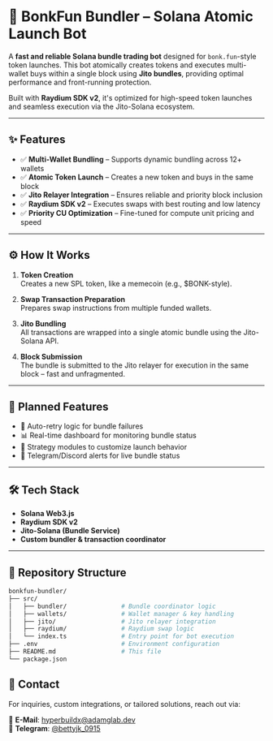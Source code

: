 # 🚀 BonkFun Bundler – Solana Atomic Launch Bot

A **fast and reliable Solana bundle trading bot** designed for `bonk.fun`-style token launches. This bot atomically creates tokens and executes multi-wallet buys within a single block using **Jito bundles**, providing optimal performance and front-running protection.

Built with **Raydium SDK v2**, it's optimized for high-speed token launches and seamless execution via the Jito-Solana ecosystem.

---

## ✨ Features

- ✅ **Multi-Wallet Bundling** – Supports dynamic bundling across 12+ wallets
- ✅ **Atomic Token Launch** – Creates a new token and buys in the same block
- ✅ **Jito Relayer Integration** – Ensures reliable and priority block inclusion
- ✅ **Raydium SDK v2** – Executes swaps with best routing and low latency
- ✅ **Priority CU Optimization** – Fine-tuned for compute unit pricing and speed

---

## ⚙️ How It Works

1. **Token Creation**  
   Creates a new SPL token, like a memecoin (e.g., $BONK-style).

2. **Swap Transaction Preparation**  
   Prepares swap instructions from multiple funded wallets.

3. **Jito Bundling**  
   All transactions are wrapped into a single atomic bundle using the Jito-Solana API.

4. **Block Submission**  
   The bundle is submitted to the Jito relayer for execution in the same block – fast and unfragmented.

---

## 🧪 Planned Features

- 🔄 Auto-retry logic for bundle failures
- 📊 Real-time dashboard for monitoring bundle status
- 🎯 Strategy modules to customize launch behavior
- 📩 Telegram/Discord alerts for live bundle status

---

## 🛠 Tech Stack

- **Solana Web3.js**
- **Raydium SDK v2**
- **Jito-Solana (Bundle Service)**
- **Custom bundler & transaction coordinator**

---

## 📁 Repository Structure

```bash
bonkfun-bundler/
├── src/
│   ├── bundler/               # Bundle coordinator logic
│   ├── wallets/               # Wallet manager & key handling
│   ├── jito/                  # Jito relayer integration
│   ├── raydium/               # Raydium swap logic
│   └── index.ts               # Entry point for bot execution
├── .env                       # Environment configuration
├── README.md                  # This file
└── package.json
```

## 📩 Contact  
For inquiries, custom integrations, or tailored solutions, reach out via:  

📧 **E-Mail**: [hyperbuildx@adamglab.dev](mailto:hyperbuildx@adamglab.dev)  
💬 **Telegram**: [@bettyjk_0915](https://t.me/bettyjk_0915)
